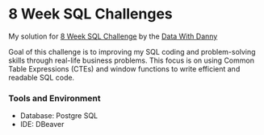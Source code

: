 # 8 Week SQL Challenges 

My solution for [8 Week SQL Challenge](https://8weeksqlchallenge.com/getting-started/) by the [Data With Danny](https://bit.ly/datawithdanny-8wsc)

Goal of this challenge is to improving my SQL coding and problem-solving skills through real-life business problems. This focus is on using Common Table Expressions (CTEs) and window functions to write efficient and readable SQL code.

### Tools and Environment
- Database: Postgre SQL
- IDE: DBeaver 

